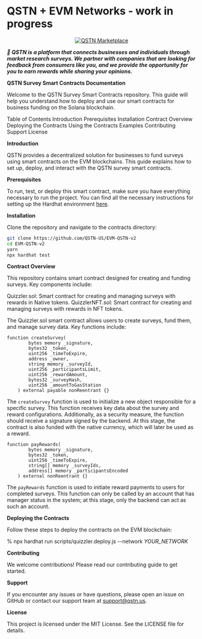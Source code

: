 # QSTN + EVM Networks - work in progress

<p align="center">
  <a href="https://qstnus.com/"><img src="https://qstnus.com/icon-256x256.png" alt="QSTN Marketplace"></a>
</p>

**_🚀 QSTN is a platform that connects businesses and individuals through market research surveys. We partner with companies that are looking for feedback from consumers like you, and we provide the opportunity for you to earn rewards while sharing your opinions._**

**QSTN Survey Smart Contracts Documentation**

Welcome to the QSTN Survey Smart Contracts repository. This guide will help you understand how to deploy and use our smart contracts for business funding on the Solana blockchain.

Table of Contents
Introduction
Prerequisites
Installation
Contract Overview
Deploying the Contracts
Using the Contracts
Examples
Contributing
Support
License

**Introduction**

QSTN provides a decentralized solution for businesses to fund surveys using smart contracts on the EVM blockchains. This guide explains how to set up, deploy, and interact with the QSTN survey smart contracts.

**Prerequisites**

To run, test, or deploy this smart contract, make sure you have everything necessary to run the project. You can find all the necessary instructions for setting up the Hardhat environment [here](https://hardhat.org/hardhat-runner/docs/getting-started).

**Installation**

Clone the repository and navigate to the contracts directory:

```bash
git clone https://github.com/QSTN-US/EVM-QSTN-v2
cd EVM-QSTN-v2
yarn
npx hardhat test
```

**Contract Overview**

This repository contains smart contract designed for creating and funding surveys. Key components include:

Quizzler.sol: Smart contract for creating and managing surveys with rewards in Native tokens.
QuizzlerNFT.sol: Smart contract for creating and managing surveys with rewards in NFT tokens.

The Quizzler.sol smart contract allows users to create surveys, fund them, and manage survey data. Key functions include:

```solidity
function createSurvey(
        bytes memory _signature,
        bytes32 _token,
        uint256 _timeToExpire,
        address _owner,
        string memory _surveyId,
        uint256 _participantsLimit,
        uint256 _rewardAmount,
        bytes32 _surveyHash,
        uint256 _amountToGasStation
    ) external payable nonReentrant {}
```

The `createSurvey` function is used to initialize a new object responsible for a specific survey. This function receives key data about the survey and reward configurations. Additionally, as a security measure, the function should receive a signature signed by the backend. At this stage, the contract is also funded with the native currency, which will later be used as a reward.

```solidity
function payRewards(
        bytes memory _signature,
        bytes32 _token,
        uint256 _timeToExpire,
        string[] memory _surveyIds,
        address[] memory _participantsEncoded
    ) external nonReentrant {}
```

The `payRewards` function is used to initiate reward payments to users for completed surveys. This function can only be called by an account that has manager status in the system; at this stage, only the backend can act as such an account.

**Deploying the Contracts**

Follow these steps to deploy the contracts on the EVM blockchain:

% npx hardhat run scripts/quizzler.deploy.js --network _YOUR_NETWORK_

**Contributing**

We welcome contributions! Please read our contributing guide to get started.

**Support**

If you encounter any issues or have questions, please open an issue on GitHub or contact our support team at support@qstn.us.

**License**

This project is licensed under the MIT License. See the LICENSE file for details.

```

```
